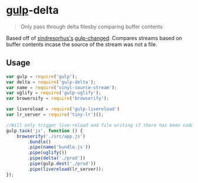 # [gulp](http://gulpjs.com)-delta

> Only pass through delta filesby comparing buffer contents

Based off of [sindresorhus's](https://www.npmjs.org/~sindresorhus) [gulp-changed](https://www.npmjs.org/package/gulp-changed). Compares streams based on buffer contents incase the source of the stream was not a file.

## Usage

```javascript
var gulp = require('gulp');
var delta = require('gulp-delta');
var name = require('vinyl-source-stream');
var uglify = require('gulp-uglify');
var browersify = require('browserify');

var livereload = require('gulp-livereload')
var lr_server = require('tiny-lr')();

//Will only trigger live-reload and file writing if there has been code changes
gulp.task('js', function () {
	browserify('./src/app.js')
		.bundle()
		.pipe(name('bundle.js'))
		.pipe(uglify())
		.pipe(delta('./prod'))
		.pipe(gulp.dest('./prod'))
		.pipe(livereload(lr_server));
});
```
